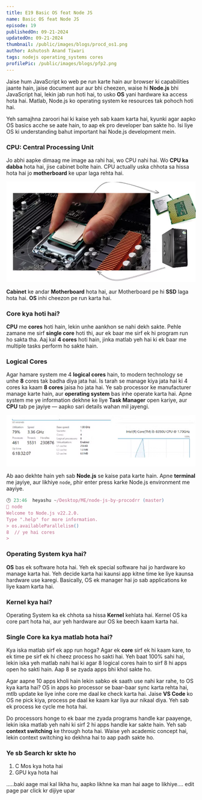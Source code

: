 ```yaml
---
title: E19 Basic OS feat Node JS
name: Basic OS feat Node JS
episode: 19
publishedOn: 09-21-2024
updatedOn: 09-21-2024
thumbnail: /public/images/blogs/procd_os1.png
author: Ashutosh Anand Tiwari
tags: nodejs operating_systems cores
profilePic: /public/images/blogs/pfp2.png
---
```

Jaise hum JavaScript ko web pe run karte hain aur browser ki capabilities jaante hain, jaise document aur aur bhi cheezen, waise hi **Node.js** bhi JavaScript hai, lekin jab run hoti hai, to usko **OS** yani hardware ka access hota hai. Matlab, Node.js ko operating system ke resources tak pohoch hoti hai.

Yeh samajhna zaroori hai ki kaise yeh sab kaam karta hai, kyunki agar aapko OS basics acche se aate hain, to aap ek pro developer ban sakte ho. Isi liye OS ki understanding bahut important hai Node.js development mein.

### CPU: Central Processing Unit

Jo abhi aapke dimaag me image aa rahi hai, wo CPU nahi hai. Wo **CPU ka dabba** hota hai, jise cabinet bolte hain. CPU actually uska chhota sa hissa hota hai jo **motherboard** ke upar laga rehta hai.

![image.png](/public/images/blogs/procod_os2.png)

**Cabinet** ke andar **Motherboard** hota hai, aur Motherboard pe hi **SSD** laga hota hai. **OS** inhi cheezon pe run karta hai.

### Core kya hoti hai?

**CPU** me **cores** hoti hain, lekin unhe aankhon se nahi dekh sakte. Pehle zamane me sirf **single core** hoti thi, aur ek baar me sirf ek hi program run ho sakta tha. Aaj kal **4 cores** hoti hain, jinka matlab yeh hai ki ek baar me multiple tasks perform ho sakte hain.

### Logical Cores

Agar hamare system me 4 **logical cores** hain, to modern technology se unhe **8** cores tak badha diya jata hai. Is tarah se manage kiya jata hai ki 4 cores ka kaam **8 cores** jaisa ho jata hai. Ye sab processor ke manufacturer manage karte hain, aur **operating system** bas inhe operate karta hai. Apne system me ye information dekhne ke liye **Task Manager** open kariye, aur **CPU** tab pe jayiye — aapko sari details wahan mil jayengi.

![image.png](/public/images/blogs/prcod_os3.png)

Ab aao dekhte hain yeh sab **Node.js** se kaise pata karte hain. Apne **terminal** me jayiye, aur likhiye `node`, phir enter press karke Node.js environment me aayiye.

```jsx
🕑 23:46  heyashu ~/Desktop/ME/node-js-by-procodrr (master)
🚀 node
Welcome to Node.js v22.2.0.
Type ".help" for more information.
> os.availableParallelism()
8  // ye hai cores 
>
```

### Operating System kya hai?

**OS** bas ek software hota hai. Yeh ek special software hai jo hardware ko manage karta hai. Yeh decide karta hai kaunsi app kitne time ke liye kaunsa hardware use karegi. Basically, OS ek manager hai jo sab applications ke liye kaam karta hai.

### Kernel kya hai?

Operating System ka ek chhota sa hissa **Kernel** kehlata hai. Kernel OS ka core part hota hai, aur yeh hardware aur OS ke beech kaam karta hai.

### Single Core ka kya matlab hota hai?

Kya iska matlab sirf ek app run hoga? Agar ek **core** sirf ek hi kaam kare, to ek time pe sirf ek hi cheez process ho sakti hai. Yeh baat 100% sahi hai, lekin iska yeh matlab nahi hai ki agar 8 logical cores hain to sirf 8 hi apps open ho sakti hain. Aap 8 se zyada apps bhi khol sakte ho.

Agar aapne 10 apps kholi hain lekin sabko ek saath use nahi kar rahe, to OS kya karta hai? OS in apps ko processor se baar-baar sync karta rehta hai, mtlb update ke liye inhe core me daal ke check karta hai. Jaise **VS Code** ko OS ne pick kiya, process pe daal ke kaam kar liya aur nikaal diya. Yeh sab ek process ke cycle me hota hai.

Do processors honge to ek baar me zyada programs handle kar paayenge, lekin iska matlab yeh nahi ki sirf 2 hi apps handle kar sakte hain. Yeh sab **context switching** ke through hota hai. Waise yeh academic concept hai, lekin context switching ko dekhna hai to aap padh sakte ho.

### Ye sb Search kr skte ho

1. C Mos kya hota hai
2. GPU kya hota hai



.....baki aage mai  kal likha hu, aapko likhne ka man hai aage to likhiye.... edit page par click kr dijiye upar

